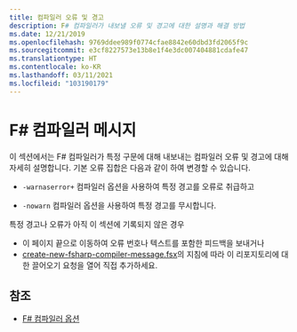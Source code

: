 ```yaml
---
title: 컴파일러 오류 및 경고
description: F# 컴파일러가 내보낼 오류 및 경고에 대한 설명과 해결 방법
ms.date: 12/21/2019
ms.openlocfilehash: 9769ddee989f0774cfae8842e60dbd3fd2065f9c
ms.sourcegitcommit: e3cf8227573e13b8e1f4e3dc007404881cdafe47
ms.translationtype: HT
ms.contentlocale: ko-KR
ms.lasthandoff: 03/11/2021
ms.locfileid: "103190179"
---
```

# <a name="f-compiler-messages"></a>F# 컴파일러 메시지

이 섹션에서는 F# 컴파일러가 특정 구문에 대해 내보내는 컴파일러 오류 및 경고에 대해 자세히 설명합니다. 기본 오류 집합은 다음과 같이 하여 변경할 수 있습니다.

- `-warnaserror+` 컴파일러 옵션을 사용하여 특정 경고를 오류로 취급하고

- `-nowarn` 컴파일러 옵션을 사용하여 특정 경고를 무시합니다.

특정 경고나 오류가 아직 이 섹션에 기록되지 않은 경우

- 이 페이지 끝으로 이동하여 오류 번호나 텍스트를 포함한 피드백을 보내거나
- [create-new-fsharp-compiler-message.fsx](https://github.com/dotnet/docs/blob/main/docs/fsharp/language-reference/compiler-messages/util/create-new-fsharp-compiler-message.fsx)의 지침에 따라 이 리포지토리에 대한 끌어오기 요청을 열어 직접 추가하세요.

## <a name="see-also"></a>참조

- [F# 컴파일러 옵션](../compiler-options.md)
